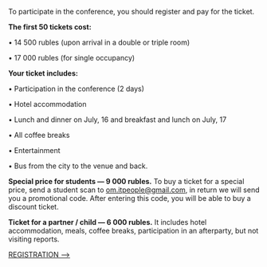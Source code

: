 To participate in the conference, you should register and pay for the ticket.

<b>The first 50 tickets cost:</b>

• 14 500 rubles (upon arrival in a double or triple room)

• 17 000 rubles (for single occupancy) 

<b>Your ticket includes:</b>

• Participation in the conference (2 days)

• Hotel accommodation

• Lunch and dinner on July, 16 and breakfast and lunch on July, 17

• All coffee breaks 

• Entertainment 

• Bus from the city to the venue and back. 


<b>Special price for students — 9 000 rubles.</b> To buy a ticket for a special price, send a student scan to om.itpeople@gmail.com, in return we will send you a promotional code. After entering this code, you will be able to buy a discount ticket.

<b>Ticket for a partner / child — 6 000 rubles.</b> It includes hotel accommodation, meals, coffee breaks, participation in an afterparty, but not visiting reports.

[REGISTRATION -->](http://pycon.ru/2017/register/)
